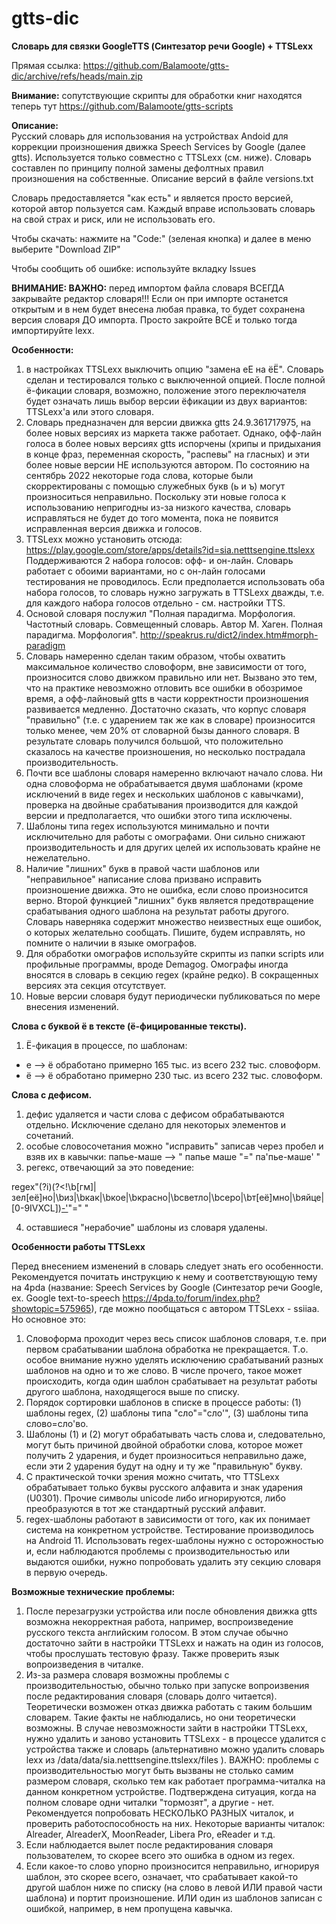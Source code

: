 # gtts-dic
<b>Словарь для связки GoogleTTS (Синтезатор речи Google) + TTSLexx</b>

Прямая ссылка: https://github.com/Balamoote/gtts-dic/archive/refs/heads/main.zip

<b>Внимание:</b> сопутствующие скрипты для обработки книг находятся теперь тут https://github.com/Balamoote/gtts-scripts

<b>Описание:</b></br>
Русский словарь для использования на устройствах Andoid для коррекции произношения движка Speech Services by Google (далее gtts). Используется только совместно с TTSLexx (см. ниже). Словарь составлен по принципу полной замены дефолтных правил произношения на собственные. Описание версий в файле versions.txt

Словарь предоставляется "как есть" и является просто версией, которой автор пользуется сам. Каждый вправе использовать словарь на свой страх и риск, или не использовать его.

Чтобы скачать: нажмите на "Code:" (зеленая кнопка) и далее в меню выберите "Download ZIP"

Чтобы сообщить об ошибке: используйте вкладку Issues

<b>ВНИМАНИЕ: ВАЖНО:</b> перед импортом файла словаря ВСЕГДА закрывайте редактор словаря!!! Если он при импорте останется открытым и в нем будет внесена любая правка, то будет сохранена версия словаря ДО импорта. Просто закройте ВСЁ и только тогда импортируйте lexx.

<b>Особенности:</b>
1. в настройках TTSLexx выключить опцию "замена еЕ на ёЁ". Словарь сделан и тестировался только с выключенной опцией. После полной ё-фикации словаря, возможно, положение этого переключателя будет означать лишь выбор версии ёфикации из двух вариантов: TTSLexx'а или этого словаря.
2. Словарь предназначен для версии движка gtts 24.9.361717975, на более новых версиях из маркета также работает. Однако, офф-лайн голоса в более новых версиях gtts испорчены (хрипы и придыхания в конце фраз, переменная скорость, "распевы" на гласных) и эти более новые версии НЕ используются автором.
По состоянию на сентябрь 2022 некоторые года слова, которые были скорректированы с помощью служебных букв (ь и ъ) могут произноситься неправильно. Поскольку эти новые голоса к использованию непригодны из-за низкого качества, словарь исправляться не будет до того момента, пока не появится исправленная версия движка и голосов.
3. TTSLexx можно установить отсюда: https://play.google.com/store/apps/details?id=sia.netttsengine.ttslexx Поддерживаются 2 набора голосов: офф- и он-лайн. Словарь работает с обоими вариантами, но с он-лайн голосами тестирования не проводилось. Если предполается использовать оба набора голосов, то словарь нужно загружать в TTSLexx дважды, т.е. для каждого набора голосов отдельно - см. настройки TTS.
4. Основой словаря послужил "Полная парадигма. Морфология. Частотный словарь. Совмещенный словарь. Автор М. Хаген. Полная парадигма. Морфология". http://speakrus.ru/dict2/index.htm#morph-paradigm
5. Словарь намеренно сделан таким образом, чтобы охватить максимальное количество словоформ, вне зависимости от того, произносится слово движком правильно или нет. Вызвано это тем, что на практике невозможно отловить все ошибки в обозримое время, а офф-лайновый gtts в части корректности произношения развивается медленно. Достаточно сказать, что корпус словаря "правильно" (т.е. с ударением так же как в словаре) произносится только менее, чем 20% от словарной бызы данного словаря. В результате словарь получился большой, что положительно сказалось на качестве произношения, но несколько пострадала производительность.
6. Почти все шаблоны словаря намеренно включают начало слова. Ни одна словоформа не обрабатывается двумя шаблонами (кроме исключений в виде regex и нескольких шаблонов с кавычками), проверка на двойные срабатывания производится для каждой версии и предполагается, что ошибки этого типа исключены.
7. Шаблоны типа regex используются минимально и почти исключительно для работы с омографами. Они сильно снижают производительность и для других целей их использовать крайне не нежелательно.
8. Наличие "лишних" букв в правой части шаблонов или "неправильное" написание слова призвано исправить произношение движка. Это не ошибка, если слово произносится верно. Второй функцией "лишних" букв является предотвращение срабатывания одного шаблона на результат работы другого.
Словарь наверняка содержит множество неизвестных еще ошибок, о которых желательно сообщать. Пишите, будем исправлять, но помните о наличии в языке омографов.
9. Для обработки омографов используйте скрипты из папки scripts или профильные программы, вроде Demagog. Омографы иногда вносятся в словарь в секцию regex (крайне редко). В сокращенных версиях эта секция отсутствует.
10. Новые версии словаря будут периодически публиковаться по мере внесения изменений.

<b>Слова с буквой ё в тексте (ё-фицированные тексты).</b>
1. Ё-фикация в процессе, по шаблонам:
- e --> ё обработано примерно 165 тыс. из всего 232 тыс. словоформ.
- ё --> ё обработано примерно 230 тыс. из всего 232 тыс. словоформ.

<b>Слова с дефисом.</b>
1. дефис удаляется и части слова с дефисом обрабатываются отдельно. Исключение сделано для некоторых элементов и сочетаний.
2. особые словосочетания можно "исправить" записав через пробел и взяв их в кавычки: папье-маше --> " папье маше "=" па'пье-маше' "
3. регекс, отвечающий за это поведение:

regex"(?i)(?<!\b[гм]|зел[её]но|\bиз|\bкак|\bкое|\bкрасно|\bсветло|\bсеро|\bт[её]мно|\bяйце|[0-9IVXCL])[-'](?!то\b|таки|временн|образн|[ст]воему\b|моему\b)"=" "

4. оставшиеся "нерабочие" шаблоны из словаря удалены.

<b>Особенности работы TTSLexx</b>

Перед внесением изменений в словарь следует знать его особенности. Рекомендуется почитать инструкцию к нему и соответствующую тему на 4pda (название: Speech Services by Google (Синтезатор речи Google, ex. Google text-to-speech https://4pda.to/forum/index.php?showtopic=575965), где можно пообщаться с автором TTSLexx - ssiiaa. Но основное это:
1. Словоформа проходит через весь список шаблонов словаря, т.е. при первом срабатывании шаблона обработка не прекращается. Т.о. особое внимание нужно уделять исключению срабатываний разных шаблонов на одно и то же слово. В числе прочего, такое может происходить, когда один шаблон срабатывает на результат работы другого шаблона, находящегося выше по списку.
2. Порядок сортировки шаблонов в списке в процессе работы: (1) шаблоны regex, (2) шаблоны типа "сло"="сло'", (3) шаблоны типа слово=сло'во.
3. Шаблоны (1) и (2) могут обрабатывать часть слова и, следовательно, могут быть причиной двойной обработки слова, которое может получить 2 ударения, и будет произноситься неправильно даже, если эти 2 ударения будут на одну и ту же "правильную" букву.
4. С практической точки зрения можно считать, что TTSLexx обрабатывает только буквы русского алфавита и знак ударения (U0301). Прочие символы unicode либо игнорируются, либо преобразуются в тот же стандартный русский алфавит.
5. regex-шаблоны работают в зависимости от того, как их понимает система на конкретном устройстве. Тестирование производилось на Android 11. Использовать regex-шаблоны нужно с осторожностью и, если наблюдаются проблемы с производительностью или выдаются ошибки, нужно попробовать удалить эту секцию словаря в первую очередь.

<b>Возможные технические проблемы:</b>

1. После перезагрузки устройства или после обновления движка gtts возможна некорректная работа, например, воспроизведение русского текста английским голосом. В этом случае обычно достаточно зайти в настройки TTSLexx и нажать на один из голосов, чтобы прослушать тестовую фразу. Также проверить язык вопроизведения в читалке.
2. Из-за размера словаря возможны проблемы с производительностью, обычно только при запуске вопроизвения после редактирования словаря (словарь долго читается). Теоретически возможен отказ движка работать с таким большим словарем. Такие факты не наблюдались, но они теоретически возможны. В случае невозможности зайти в настройки TTSLexx, нужно удалить и заново установить TTSLexx - в процессе удалится с устройства также и словарь (альтернативно можно удалить словарь lexx из /data/data/sia.netttsengine.ttslexx/files ).
ВАЖНО: проблемы с производительностью могут быть вызваны не столько самим размером словаря, сколько тем как работает программа-читалка на данном конкретном устройстве. Подтверждена ситуация, когда на полном словаре одни читалки "тормозят", а другие - нет. Рекомендуется попробовать НЕСКОЛЬКО РАЗНЫХ читалок, и проверить работоспособность на них. Некоторые варианты читалок: Alreader, AlreaderX, MoonReader, Libera Pro, eReader и т.д. 
3. Если наблюдается вылет после редактирования словаря пользователем, то скорее всего это ошибка в одном из regex.
4. Если какое-то слово упорно произносится неправильно, игнорируя шаблон, это скорее всего, означает, что срабатывает какой-то другой шаблон ниже по списку (на слово в левой ИЛИ правой части шаблона) и портит произношение. ИЛИ один из шаблонов записан с ошибкой, например, в нем пропущена кавычка.
